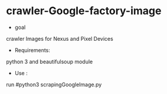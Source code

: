 # crawler-Google-factory-image
* goal

crawler Images for Nexus and Pixel Devices

* Requirements:

python 3
and beautifulsoup module

* Use :

run #python3 scrapingGoogleImage.py


